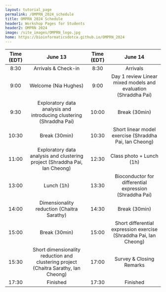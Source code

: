 ```yaml
---
layout: tutorial_page
permalink: /OMPRN_2024_schedule
title: OMPRN 2024 Schedule
header1: Workshop Pages for Students
header2: OMPRN 2024
image: /site_images/OMPRN_logo.jpg
home: https://bioinformaticsdotca.github.io/OMPRN_2024
---
```


| Time (EDT) |                                        June 13                                       | Time (EDT) |                               June 14                              |
|:--------------:|:-----------------------------------------------------------------------------------:|:--------------:|:-----------------------------------------------------------------:|
|      8:30      |                                 Arrivals & Check-in                                 |      8:30      |                              Arrivals                             |
|      9:00      |                                 Welcome (Nia Hughes)                                |      9:00      |   Day 1 review Linear mixed models and evaluation (Shraddha Pai)  |
|      9:30      |         Exploratory data analysis and introducing clustering (Shraddha Pai)         |      10:00     |                           Break (30min)                           |
|      10:30     |                                    Break (30min)                                    |      10:30     |       Short linear model exercise (Shraddha Pai, Ian Cheong)      |
|      11:00     |     Exploratory data analysis and clustering project (Shraddha Pai, Ian Cheong)     |      12:30     |                      Class photo + Lunch (1h)                     |
|      13:00     |                                      Lunch (1h)                                     |      13:30     |      Bioconductor for differential expression (Shraddha Pai)      |
|      14:00     |                      Dimensionality reduction (Chaitra Sarathy)                     |      14:30     |                           Break (30min)                           |
|      15:00     |                                    Break (30min)                                    |      15:00     | Short differential expression exercise (Shraddha Pai, Ian Cheong) |
|      15:30     | Short dimensionality reduction and clustering project (Chaitra Sarathy, Ian Cheong) |      17:00     |                      Survey & Closing Remarks                     |
|      17:30     |                                       Finished                                      |      17:30     |                              Finished                             |
